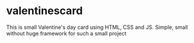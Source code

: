 # valentinescard
This is small Valentine's day card using HTML, CSS and JS. Simple, small without huge framework for such a small project

